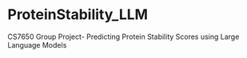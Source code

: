 # ProteinStability_LLM
CS7650 Group Project- Predicting Protein Stability Scores using Large Language Models
